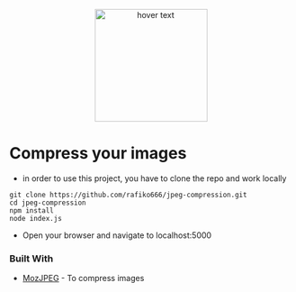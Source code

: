 <p align="center">
  <img src="https://image.flaticon.com/icons/png/512/29/29264.png" width="200" title="hover text">
</p>

# Compress your images
- in order to use this project, you have to clone the repo and work locally

```shell
git clone https://github.com/rafiko666/jpeg-compression.git
cd jpeg-compression
npm install
node index.js
```
- Open your browser and navigate to localhost:5000

### Built With

* [MozJPEG](https://www.npmjs.com/package/imagemin-mozjpeg) - To compress images
